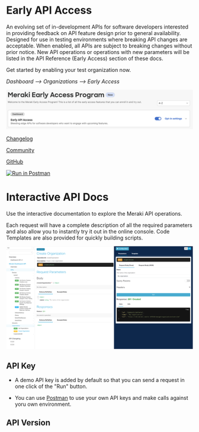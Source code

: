 
# Early API Access

An evolving set of in-development APIs for software developers interested in providing feedback on API feature design prior to general availability. Designed for use in testing environments where breaking API changes are acceptable. When enabled, all APIs are subject to breaking changes without prior notice. New API operations or operations with new parameters will be listed in the API Reference (Early Access) section of these docs. 

Get started by enabling your test organization now.

*Dashboard --> Organizations --> Early Access*

<img src="../images/early-access-screenshot.png" width="600px">

[Changelog](https://developer.cisco.com/meraki/whats-new/#!v1-beta) 

[Community](https://community.meraki.com/t5/Developers-APIs/Beta-testing-with-the-Meraki-Developer-Early-Access-program/m-p/145344#M5808)

[GitHub](https://github.com/meraki/openapi/tree/v1-beta)

[![Run in Postman](https://run.pstmn.io/button.svg)](https://app.getpostman.com/run-collection/897512-5368b2fb-18fe-4b29-8490-1fd8a5ce1421?action=collection%2Ffork&collection-url=entityId%3D897512-5368b2fb-18fe-4b29-8490-1fd8a5ce1421%26entityType%3Dcollection%26workspaceId%3Dd14bb47a-881b-4021-8c80-df026b0ec8e2)

# Interactive API Docs

Use the interactive documentation to explore the Meraki API operations. 

Each request will have a complete description of all the required parameters and also allow you to instantly try it out in the online console. Code Templates are also provided for quickly building scripts.

<img src="api.png" width="600px">



## API Key

- A demo API key is added by default so that you can send a request in one click of the "Run" button. 

- You can use [Postman](https://developer.cisco.com/meraki/build/meraki-postman-collection-getting-started/introduction/#dashboard-api-and-postman) to use your own API keys and make calls against yoru own environment.



## API Version





